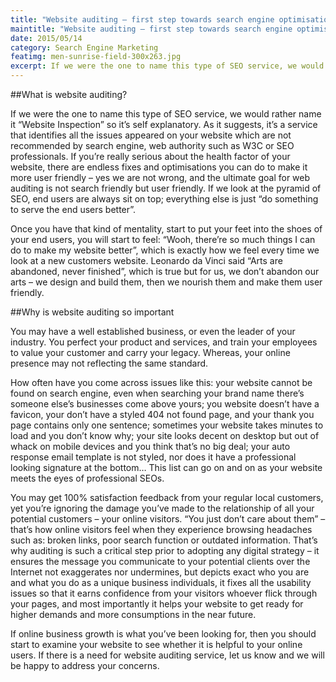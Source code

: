 ```yaml
---
title: "Website auditing – first step towards search engine optimisation"
maintitle: "Website auditing – first step towards search engine optimisation"
date: 2015/05/14
category: Search Engine Marketing
featimg: men-sunrise-field-300x263.jpg
excerpt: If we were the one to name this type of SEO service, we would rather name it “Website Inspection” so it’s self explanatory. As it suggests, it’s a service that identifies all the issues appeared on your website which are not recommended by search engine, web authority such as W3C or SEO professionals.
---
```


##What is website auditing?

If we were the one to name this type of SEO service, we would rather name it “Website Inspection” so it’s self explanatory. As it suggests, it’s a service that identifies all the issues appeared on your website which are not recommended by search engine, web authority such as W3C or SEO professionals. If you’re really serious about the health factor of your website, there are endless fixes and optimisations you can do to make it more user friendly – yes we are not wrong, and the ultimate goal for web auditing is not search friendly but user friendly. If we look at the pyramid of SEO, end users are always sit on top; everything else is just “do something to serve the end users better”.

Once you have that kind of mentality, start to put your feet into the shoes of your end users, you will start to feel: “Wooh, there’re so much things I can do to make my website better”, which is exactly how we feel every time we look at a new customers website. Leonardo da Vinci said “Arts are abandoned, never finished”, which is true but for us, we don’t abandon our arts – we design and build them, then we nourish them and make them user friendly.

##Why is website auditing so important

You may have a well established business, or even the leader of your industry. You perfect your product and services, and train your employees to value your customer and carry your legacy. Whereas, your online presence may not reflecting the same standard.

How often have you come across issues like this: your website cannot be found on search engine, even when searching your brand name there’s someone else’s businesses come above yours; you website doesn’t have a favicon, your don’t have a styled 404 not found page, and your thank you page contains only one sentence; sometimes your website takes minutes to load and you don’t know why; your site looks decent on desktop but out of whack on mobile devices and you think that’s no big deal; your auto response email template is not styled, nor does it have a professional looking signature at the bottom… This list can go on and on as your website meets the eyes of professional SEOs.

You may get 100% satisfaction feedback from your regular local customers, yet you’re ignoring the damage you’ve made to the relationship of all your potential customers – your online visitors. “You just don’t care about them” – that’s how online visitors feel when they experience browsing headaches such as: broken links, poor search function or outdated information. That’s why auditing is such a critical step prior to adopting any digital strategy – it ensures the message you communicate to your potential clients over the Internet not exaggerates nor undermines, but depicts exact who you are and what you do as a unique business individuals, it fixes all the usability issues so that it earns confidence from your visitors whoever flick through your pages, and most importantly it helps your website to get ready for higher demands and more consumptions in the near future.

If online business growth is what you’ve been looking for, then you should start to examine your website to see whether it is helpful to your online users. If there is a need for website auditing service, let us know and we will be happy to address your concerns.
